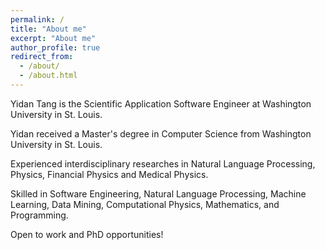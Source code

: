```yaml
---
permalink: /
title: "About me"
excerpt: "About me"
author_profile: true
redirect_from: 
  - /about/
  - /about.html
---
```


Yidan Tang is the Scientific Application Software Engineer at Washington University in St. Louis. 

Yidan received a Master's degree in Computer Science from Washington University in St. Louis. 

Experienced interdisciplinary researches in Natural Language Processing, Physics, Financial Physics and Medical Physics. 

Skilled in Software Engineering, Natural Language Processing, Machine Learning, Data Mining, Computational Physics, Mathematics, and Programming.

Open to work and PhD opportunities! 

<!-- Here is my [resume](/files/Yidan TANG_Resume_0523.pdf). -->
